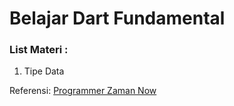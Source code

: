 # Belajar Dart Fundamental
### List Materi :
1. Tipe Data

Referensi:  [Programmer Zaman Now](https://www.youtube.com/ProgrammerZamanNow)